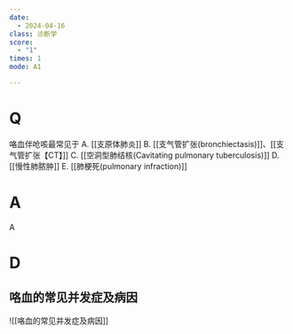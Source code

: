 ```yaml
---
date:
  - 2024-04-16
class: 诊断学
score:
  - "1"
times: 1
mode: A1

---
```



# Q
咯血伴呛咳最常见于
A. [[支原体肺炎]]
B. [[支气管扩张(bronchiectasis)]]、[[支气管扩张【CT】]]
C. [[空洞型肺结核(Cavitating pulmonary tuberculosis)]]
D. [[慢性肺脓肿]] 
E. [[肺梗死(pulmonary infraction)]]

# A

A



# D
咯血的常见并发症及病因
--
![[咯血的常见并发症及病因]]